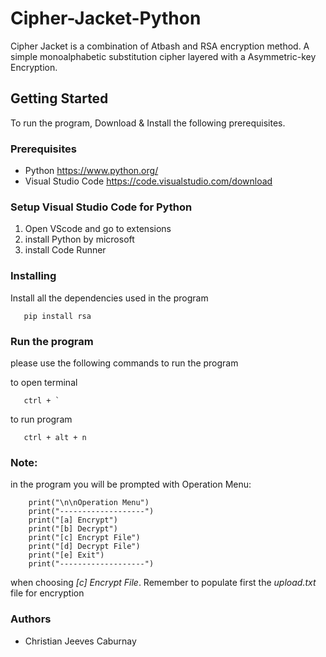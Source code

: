# Cipher-Jacket-Python
Cipher Jacket is a combination of Atbash and RSA encryption method. A simple monoalphabetic substitution cipher layered with a Asymmetric-key Encryption. 

## Getting Started
To run the program, Download & Install the following prerequisites.

### Prerequisites
 - Python
      https://www.python.org/
 - Visual Studio Code
      https://code.visualstudio.com/download
      
### Setup Visual Studio Code for Python
1. Open VScode and go to extensions
2. install Python by microsoft
3. install Code Runner

### Installing
Install all the dependencies used in the program
```
   pip install rsa
```

### Run the program
please use the following commands to run the program

to open terminal
```
   ctrl + `
```

to run program
```
   ctrl + alt + n
```


### Note:
in the program you will be prompted with Operation Menu:
```
    print("\n\nOperation Menu")
    print("-------------------")
    print("[a] Encrypt")
    print("[b] Decrypt")
    print("[c] Encrypt File")
    print("[d] Decrypt File")
    print("[e] Exit")
    print("-------------------")
```
when choosing *[c] Encrypt File*. Remember to populate first the *upload.txt* file for encryption


### Authors
 - Christian Jeeves Caburnay

